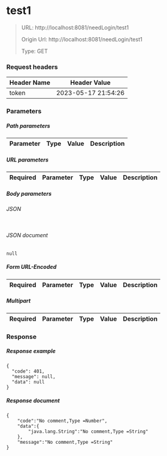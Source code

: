 # test1

> URL: http://localhost:8081/needLogin/test1
>
> Origin Url: http://localhost:8081/needLogin/test1
>
> Type: GET


### Request headers

|Header Name| Header Value|
|---------|------|
|token|2023-05-17 21:54:26|

### Parameters

##### Path parameters

| Parameter | Type | Value | Description |
|---------|------|------|------------|


##### URL parameters

|Required| Parameter | Type | Value | Description |
|---------|---------|------|------|------------|


##### Body parameters

###### JSON

```

```

###### JSON document

```
null
```


##### Form URL-Encoded
|Required| Parameter | Type | Value | Description |
|---------|---------|------|------|------------|


##### Multipart
|Required | Parameter | Type | Value | Description |
|---------|---------|------|------|------------|


### Response

##### Response example

```
{
  "code": 401,
  "message": null,
  "data": null
}
```

##### Response document
```
{
	"code":"No comment,Type =Number",
	"data":{
		"java.lang.String":"No comment,Type =String"
	},
	"message":"No comment,Type =String"
}
```


